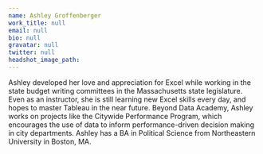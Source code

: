 ```yaml
---
name: Ashley Groffenberger
work_title: null
email: null
bio: null
gravatar: null
twitter: null
headshot_image_path:
---
```



Ashley developed her love and appreciation for Excel while working in the state budget writing committees in the Massachusetts state legislature. Even as an instructor, she is still learning new Excel skills every day, and hopes to master Tableau in the near future. Beyond Data Academy, Ashley works on projects like the Citywide Performance Program, which encourages the use of data to inform performance-driven decision making in city departments. Ashley has a BA in Political Science from Northeastern University in Boston, MA.